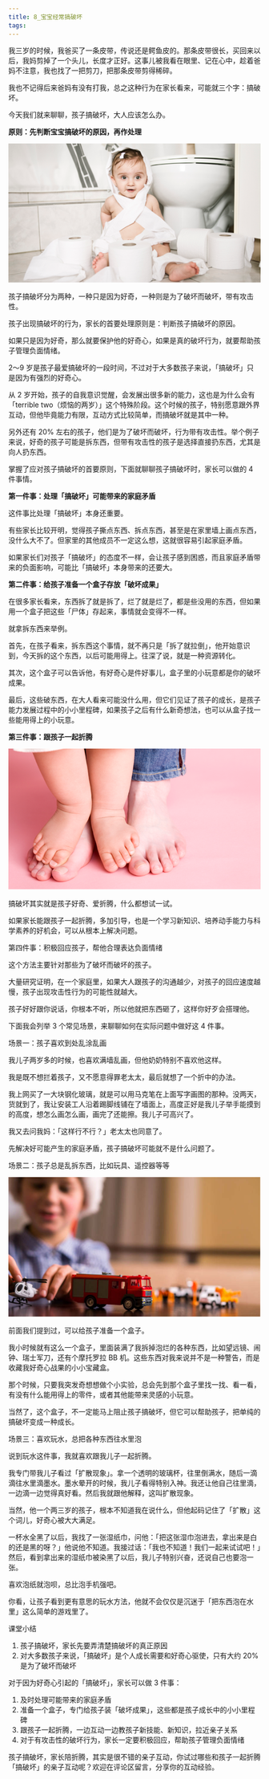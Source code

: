 ```yaml
---
title: 8_宝宝经常搞破坏
tags: 
---
```


我三岁的时候，我爸买了一条皮带，传说还是鳄鱼皮的。那条皮带很长，买回来以后，我妈剪掉了一个头儿，长度才正好。这事儿被我看在眼里、记在心中，趁着爸妈不注意，我也找了一把剪刀，把那条皮带剪得稀碎。
 
我也不记得后来爸妈有没有打我，总之这种行为在家长看来，可能就三个字：搞破坏。
 
今天我们就来聊聊，孩子搞破坏，大人应该怎么办。

**原则：先判断宝宝搞破坏的原因，再作处理**

![](https://raw.githubusercontent.com/OliverRen/olili_blog_img/master/8_宝宝经常搞破坏/20201126/1606393724295.png)

孩子搞破坏分为两种，一种只是因为好奇，一种则是为了破坏而破坏，带有攻击性。
 
孩子出现搞破坏的行为，家长的首要处理原则是：判断孩子搞破坏的原因。
 
如果只是因为好奇，那么就要保护他的好奇心，如果是真的破坏行为，就要帮助孩子管理负面情绪。
 
2～9 岁是孩子最爱搞破坏的一段时间，不过对于大多数孩子来说，「搞破坏」只是因为有强烈的好奇心。
 
从 2 岁开始，孩子的自我意识觉醒，会发展出很多新的能力，这也是为什么会有「terrible two（烦恼的两岁）」这个特殊阶段。这个时候的孩子，特别愿意跟外界互动，但他毕竟能力有限，互动方式比较简单，而搞破坏就是其中一种。
 
另外还有 20% 左右的孩子，他们是为了破坏而破坏，行为带有攻击性。举个例子来说，好奇的孩子可能是拆东西，但带有攻击性的孩子是选择直接扔东西，尤其是向人扔东西。
 
掌握了应对孩子搞破坏的首要原则，下面就聊聊孩子搞破坏时，家长可以做的 4 件事情。

**第一件事：处理「搞破坏」可能带来的家庭矛盾**

这件事比处理「搞破坏」本身还重要。
 
有些家长比较开明，觉得孩子撕点东西、拆点东西，甚至是在家里墙上画点东西，没什么大不了。但家里的其他成员不一定这么想，这就很容易引起家庭矛盾。
 
如果家长们对孩子「搞破坏」的态度不一样，会让孩子感到困惑，而且家庭矛盾带来的负面影响，可能比「搞破坏」本身带来的还要大。

**第二件事：给孩子准备一个盒子存放「破坏成果」**

在很多家长看来，东西拆了就是拆了，烂了就是烂了，都是些没用的东西，但如果用一个盒子把这些「尸体」存起来，事情就会变得不一样。
 
就拿拆东西来举例。
 
首先，在孩子看来，拆东西这个事情，就不再只是「拆了就拉倒」，他开始意识到，今天拆的这个东西，以后可能用得上。往深了说，就是一种资源转化。
 
其次，这个盒子可以告诉他，有好奇心是件好事儿，盒子里的小玩意都是你的破坏成果。
 
最后，这些破东西，在大人看来可能没什么用，但它们见证了孩子的成长，是孩子能力发展过程中的小小里程碑，如果孩子之后有什么新奇想法，也可以从盒子找一些能用得上的小玩意。

**第三件事：跟孩子一起折腾**

![](https://raw.githubusercontent.com/OliverRen/olili_blog_img/master/8_宝宝经常搞破坏/20201126/1606393742870.png)

搞破坏其实就是孩子好奇、爱折腾，什么都想试一试。
 
如果家长能跟孩子一起折腾，多加引导，也是一个学习新知识、培养动手能力与科学素养的好机会，可以从根本上解决问题。

第四件事：积极回应孩子，帮他合理表达负面情绪

这个方法主要针对那些为了破坏而破坏的孩子。
 
大量研究证明，在一个家庭里，如果大人跟孩子的沟通越少，对孩子的回应速度越慢，孩子出现攻击性行为的可能性就越大。
 
孩子好好跟你说话，你根本不听，所以他就把东西砸了，这样你好歹会搭理他。
 
下面我会列举 3 个常见场景，来聊聊如何在实际问题中做好这 4 件事。

场景一：孩子喜欢到处乱涂乱画

我儿子两岁多的时候，也喜欢满墙乱画，但他奶奶特别不喜欢他这样。
 
我是既不想拦着孩子，又不愿意得罪老太太，最后就想了一个折中的办法。
 
我上网买了一大块钢化玻璃，就是可以用马克笔在上面写字画图的那种。没两天，货就到了，我让安装工人沿着踢脚线铺在了墙面上，高度正好是我儿子举手能摸到的高度，想怎么画怎么画，画完了还能擦。我儿子可高兴了。
 
我又去问我妈：「这样行不行？」老太太也同意了。
 
先解决好可能产生的家庭矛盾，孩子搞破坏可能就不是什么问题了。

场景二：孩子总是乱拆东西，比如玩具、遥控器等等

![](https://raw.githubusercontent.com/OliverRen/olili_blog_img/master/8_宝宝经常搞破坏/20201126/1606393753029.png)

前面我们提到过，可以给孩子准备一个盒子。
 
我小时候就有这么一个盒子，里面装满了我拆掉泡烂的各种东西，比如望远镜、闹钟、瑞士军刀，还有个摩托罗拉 BB 机。这些东西对我来说并不是一种警告，而是收藏我好奇心战果的小小宝藏盒。
 
那个时候，只要我突发奇想想做个小实验，总会先到那个盒子里找一找、看一看，有没有什么能用得上的零件，或者其他能带来灵感的小玩意。
 
当然了，这个盒子，不一定能马上阻止孩子搞破坏，但它可以帮助孩子，把单纯的搞破坏变成一种成长。

场景三：喜欢玩水，总把各种东西往水里泡

说到玩水这件事，我就喜欢跟我儿子一起折腾。

我专门带我儿子看过「扩散现象」。拿一个透明的玻璃杯，往里倒满水，随后一滴滴往水里滴墨水。墨水晕开的时候，我儿子看得特别入神。我还让他自己往里滴，一边滴一边觉得真好看。然后我就跟他解释，这叫扩散现象。
 
当然，他一个两三岁的孩子，根本不知道我在说什么，但他起码记住了「扩散」这个词儿，好奇心被大大满足。
 
一杯水全黑了以后，我找了一张湿纸巾，问他：「把这张湿巾泡进去，拿出来是白的还是黑的呀？」他说他不知道。我接过话：「我也不知道！我们一起来试试吧！」然后，看到拿出来的湿纸巾被染黑了以后，我儿子特别兴奋，还说自己也要泡一张。
 
喜欢泡纸就泡呗，总比泡手机强吧。
 
你看，让孩子看到更有意思的玩水方法，他就不会仅仅是沉迷于「把东西泡在水里」这么简单的游戏里了。

课堂小结

1. 孩子搞破坏，家长先要弄清楚搞破坏的真正原因
2.  对大多数孩子来说，「搞破坏」是个人成长需要和好奇心驱使，只有大约 20% 是为了破坏而破坏

对于因为好奇心引起的「搞破坏」，家长可以做 3 件事：

1. 及时处理可能带来的家庭矛盾
2. 准备一个盒子，专门给孩子装「破坏成果」，这些都是孩子成长中的小小里程碑
3. 跟孩子一起折腾，一边互动一边教孩子新技能、新知识，拉近亲子关系
4. 对于有攻击性的破坏行为，家长一定要积极回应，帮助孩子管理负面情绪

孩子搞破坏，家长陪折腾，其实是很不错的亲子互动，你试过哪些和孩子一起折腾「搞破坏」的亲子互动呢？欢迎在评论区留言，分享你的互动经验。

